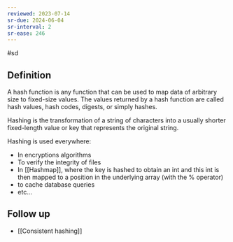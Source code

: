 ```yaml
---
reviewed: 2023-07-14
sr-due: 2024-06-04
sr-interval: 2
sr-ease: 246
---
```


#sd

## Definition

A hash function is any function that can be used to map data of arbitrary size to fixed-size values. The values returned by a hash function are called hash values, hash codes, digests, or simply hashes.

Hashing is the transformation of a string of characters into a usually shorter fixed-length value or key that represents the original string.

Hashing is used everywhere:
- In encryptions algorithms
- To verify the integrity of files
- In [[Hashmap]], where the key is hashed to obtain an int and this int is then mapped to a position in the underlying array (with the % operator)
- to cache database queries
- etc...

## Follow up
- [[Consistent hashing]]